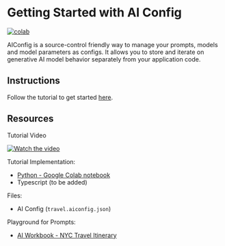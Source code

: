 # Getting Started with AI Config

[![colab](https://colab.research.google.com/assets/colab-badge.svg)](https://colab.research.google.com/drive/1aZiEgiPiIDPmy7iD4xPcNw0BBcfC2e1S)

AIConfig is a source-control friendly way to manage your prompts, models and model parameters as configs. It allows you to store and iterate on generative AI model behavior separately from your application code.

## Instructions

Follow the tutorial to get started [here](https://aiconfig.lastmileai.dev/docs/getting-started).

## Resources

Tutorial Video

[![Watch the video](https://img.youtube.com/vi/X_Z-M2ZcpjA/default.jpg)](https://www.youtube.com/watch?v=X_Z-M2ZcpjA)

Tutorial Implementation:

- [Python - Google Colab notebook](https://colab.research.google.com/drive/1aZiEgiPiIDPmy7iD4xPcNw0BBcfC2e1S)
- Typescript (to be added)

Files:

- AI Config (`travel.aiconfig.json`)

Playground for Prompts:

- [AI Workbook - NYC Travel Itinerary](https://lastmileai.dev/workbooks/clooqs3p200kkpe53u6n2rhr9)
